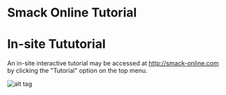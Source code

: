 # Smack Online Tutorial

# In-site Tututorial

An in-site interactive tutorial may be accessed at http://smack-online.com by clicking the "Tutorial" option on the top menu.

![alt tag](https://raw.githubusercontent.com/username/projectname/branch/path/to/tutorial_option.png)
